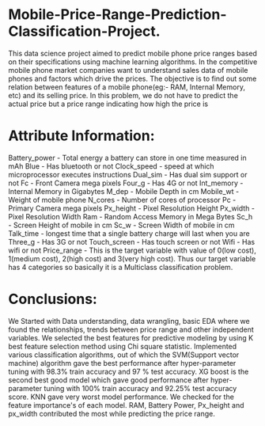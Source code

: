 # Mobile-Price-Range-Prediction-Classification-Project. 
This data science project aimed to predict mobile phone price ranges based on their specifications using machine learning algorithms.
In the competitive mobile phone market companies want to understand sales data of mobile phones and factors which drive the prices. The objective is to find out some relation between features of a mobile phone(eg:- RAM, Internal Memory, etc) and its selling price. In this problem, we do not have to predict the actual price but a price range indicating how high the price is
# Attribute Information:
Battery_power - Total energy a battery can store in one time measured in mAh
Blue - Has bluetooth or not
Clock_speed - speed at which microprocessor executes instructions
Dual_sim - Has dual sim support or not
Fc - Front Camera mega pixels
Four_g - Has 4G or not
Int_memory - Internal Memory in Gigabytes
M_dep - Mobile Depth in cm
Mobile_wt - Weight of mobile phone
N_cores - Number of cores of processor
Pc - Primary Camera mega pixels
Px_height - Pixel Resolution Height
Px_width - Pixel Resolution Width
Ram - Random Access Memory in Mega Bytes
Sc_h - Screen Height of mobile in cm
Sc_w - Screen Width of mobile in cm
Talk_time - longest time that a single battery charge will last when you are
Three_g - Has 3G or not
Touch_screen - Has touch screen or not
Wifi - Has wifi or not
Price_range - This is the target variable with value of
0(low cost),
1(medium cost),
2(high cost) and
3(very high cost).
Thus our target variable has 4 categories so basically it is a Multiclass classification problem.
# Conclusions:
We Started with Data understanding, data wrangling, basic EDA where we found the relationships, trends between price range and other independent variables.
We selected the best features for predictive modeling by using K best feature selection method using Chi square statistic.
Implemented various classification algorithms, out of which the SVM(Support vector machine) algorithm gave the best performance after hyper-parameter tuning with 98.3% train accuracy and 97 % test accuracy.
XG boost is the second best good model which gave good performance after hyper-parameter tuning with 100% train accuracy and 92.25% test accuracy score.
KNN gave very worst model performance.
We checked for the feature importance's of each model. RAM, Battery Power, Px_height and px_width contributed the most while predicting the price range.
